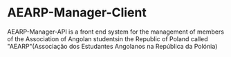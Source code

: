 # AEARP-Manager-Client
AEARP-Manager-API is a front end system for the management of members of the Association of Angolan studentsin the Republic of Poland called "AEARP"(Associação dos Estudantes Angolanos na República da Polónia)

